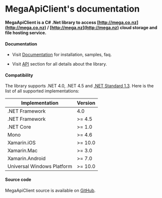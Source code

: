 # **MegaApiClient**'s documentation

**MegaApiClient is a C# .Net library to access [http://mega.co.nz](http://mega.co.nz) / [http://mega.nz](http://mega.nz) cloud storage and file hosting service.**


#### Documentation

* Visit [Documentation](xref:installation) for installation, samples, faq.

* Visit [API](xref:CG.Web.MegaApiClient.MegaApiClient) section for all details about the library.


#### Compatibility

The library supports .NET 4.0, .NET 4.5 and [.NET Standard 1.3](https://docs.microsoft.com/en-us/dotnet/standard/net-standard). Here is the list of all supported implementations:

| Implementation             | Version |
|----------------------------|---------|
| .NET Framework             | 4.0     |
| .NET Framework             | >= 4.5  |
| .NET Core                  | >= 1.0  |
| Mono                       | >= 4.6  |
| Xamarin.iOS                | >= 10.0 |
| Xamarin.Mac                | >= 3.0  |
| Xamarin.Android            | >= 7.0  |
| Universal Windows Platform | >= 10.0 |


#### Source code

MegaApiClient source is available on [GitHub](https://github.com/gpailler/MegaApiClient).

